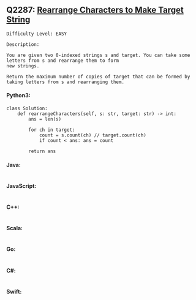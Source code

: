 ## Q2287: [Rearrange Characters to Make Target String](https://leetcode.com/problems/rearrange-characters-to-make-target-string/)

```
Difficulty Level: EASY
```

```
Description:

You are given two 0-indexed strings s and target. You can take some letters from s and rearrange them to form
new strings.

Return the maximum number of copies of target that can be formed by taking letters from s and rearranging them.
```

#### Python3:

```
class Solution:
    def rearrangeCharacters(self, s: str, target: str) -> int:
        ans = len(s)

        for ch in target:
            count = s.count(ch) // target.count(ch)
            if count < ans: ans = count

        return ans
```

#### Java:

```

```

#### JavaScript:

```

```

#### C++:

```

```

#### Scala:

```

```

#### Go:

```

```

#### C#:

```

```

#### Swift:

```

```